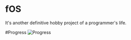 
# fOS
It's another definitive hobby project of a programmer's life.


#Progress
![Progress](https://thumbs.gfycat.com/OrganicUnkemptKoalabear-size_restricted.gif)
